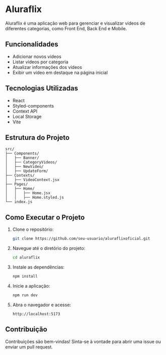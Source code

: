 # Aluraflix

Aluraflix é uma aplicação web para gerenciar e visualizar vídeos de diferentes categorias, como Front End, Back End e Mobile.

## Funcionalidades

- Adicionar novos vídeos
- Listar vídeos por categoria
- Atualizar informações dos vídeos
- Exibir um vídeo em destaque na página inicial

## Tecnologias Utilizadas

- React
- Styled-components
- Context API
- Local Storage
- Vite

## Estrutura do Projeto

```
src/
├── Components/
│   ├── Banner/
│   ├── CategoryVideos/
│   ├── NewVideo/
│   ├── UpdateForm/
├── Contexts/
│   ├── VideoContext.jsx
├── Pages/
│   ├── Home/
│   │   ├── Home.jsx
│   │   ├── Home.styled.js
└── index.js
```

## Como Executar o Projeto

1. Clone o repositório:
   ```bash
   git clone https://github.com/seu-usuario/aluraflixoficial.git
   ```

2. Navegue até o diretório do projeto:
   ```bash
   cd aluraflix
   ```

3. Instale as dependências:
   ```bash
   npm install
   ```

4. Inicie a aplicação:
   ```bash
   npm run dev
   ```

5. Abra o navegador e acesse:
   ```
   http://localhost:5173
   ```

## Contribuição

Contribuições são bem-vindas! Sinta-se à vontade para abrir uma issue ou enviar um pull request.

